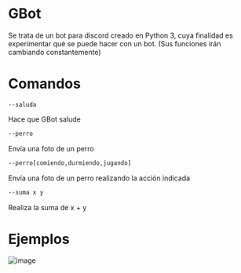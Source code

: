 # GBot

Se trata de un bot para discord creado en Python 3, cuya finalidad es experimentar qué se puede hacer con un bot. (Sus funciones irán cambiando constantemente)

# Comandos

```discord
--saluda
```
Hace que GBot salude

```bash
--perro
```
Envía una foto de un perro

```bash
--perro[comiendo,durmiendo,jugando]
```
Envía una foto de un perro realizando la acción indicada

```bash
--suma x y
```
Realiza la suma de x + y

# Ejemplos

![image](https://user-images.githubusercontent.com/56097204/192606608-b91dae9e-b4e3-4e6f-a640-3828e0a74bf3.png)

